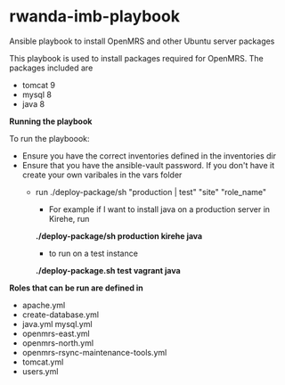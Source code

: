 

# rwanda-imb-playbook
Ansible playbook to install OpenMRS and other Ubuntu server packages

This playbook is used to install packages required for OpenMRS. The packages included are 
* tomcat 9
* mysql 8
* java 8

**Running the playbook**

To run the playboook:
* Ensure you have the correct inventories defined in the inventories dir
* Ensure that you have the ansible-vault password. If you don't have it create your own varibales in the vars folder
  * run ./deploy-package/sh "production | test" "site" "role_name"
    * For example if I want to install java on a production server in Kirehe, run 
    
    **./deploy-package/sh production kirehe java**
  
    * to run on a test instance
    
    **./deploy-package.sh test vagrant java** 

**Roles that can be run are defined in**
* apache.yml  
* create-database.yml  
* java.yml  mysql.yml  
* openmrs-east.yml  
* openmrs-north.yml  
* openmrs-rsync-maintenance-tools.yml 
* tomcat.yml  
* users.yml
